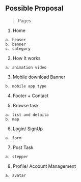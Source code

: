 ## Possible Proposal

> Pages
  1. Home
  
    a. heaser
    b. banner
    c. category
  2. How It works
  
    a. animation video
  3. Mobile download Banner
  
    b. mobile app type
  4. Footer + Contact
  
  5. Browse task
  
    a. list and detaila
    b. map
  6. Login/ SignUp
  
    a. form
  7. Post Task
  
    a. stepper
  8. Profile/ Acoount Management
  
    a. avatar
